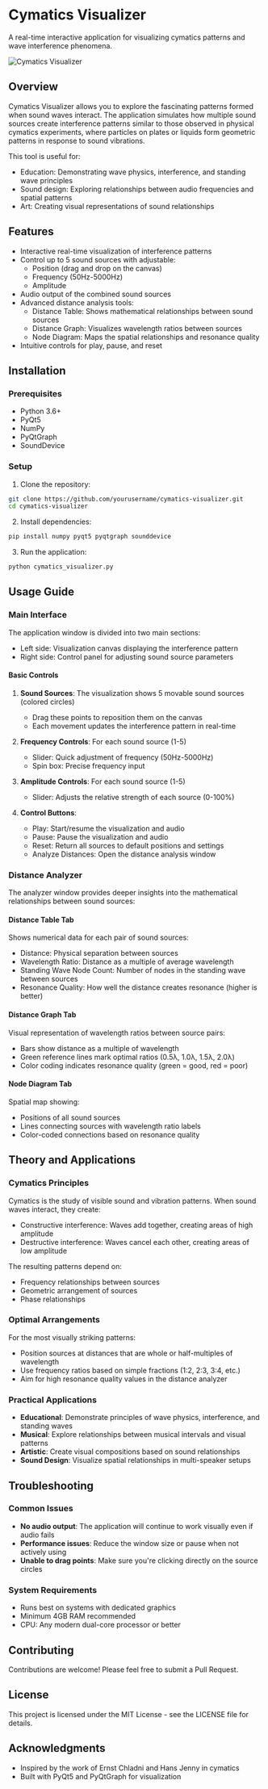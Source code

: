 # Cymatics Visualizer

A real-time interactive application for visualizing cymatics patterns and wave interference phenomena.

![Cymatics Visualizer](https://github.com/yourusername/cymatics-visualizer/raw/main/screenshots/main_interface.jpg)

## Overview

Cymatics Visualizer allows you to explore the fascinating patterns formed when sound waves interact. The application simulates how multiple sound sources create interference patterns similar to those observed in physical cymatics experiments, where particles on plates or liquids form geometric patterns in response to sound vibrations.

This tool is useful for:
- Education: Demonstrating wave physics, interference, and standing wave principles
- Sound design: Exploring relationships between audio frequencies and spatial patterns
- Art: Creating visual representations of sound relationships

## Features

- Interactive real-time visualization of interference patterns
- Control up to 5 sound sources with adjustable:
  - Position (drag and drop on the canvas)
  - Frequency (50Hz-5000Hz)
  - Amplitude
- Audio output of the combined sound sources
- Advanced distance analysis tools:
  - Distance Table: Shows mathematical relationships between sound sources
  - Distance Graph: Visualizes wavelength ratios between sources
  - Node Diagram: Maps the spatial relationships and resonance quality
- Intuitive controls for play, pause, and reset

## Installation

### Prerequisites

- Python 3.6+
- PyQt5
- NumPy
- PyQtGraph
- SoundDevice

### Setup

1. Clone the repository:
```bash
git clone https://github.com/yourusername/cymatics-visualizer.git
cd cymatics-visualizer
```

2. Install dependencies:
```bash
pip install numpy pyqt5 pyqtgraph sounddevice
```

3. Run the application:
```bash
python cymatics_visualizer.py
```

## Usage Guide

### Main Interface

The application window is divided into two main sections:
- Left side: Visualization canvas displaying the interference pattern
- Right side: Control panel for adjusting sound source parameters

#### Basic Controls

1. **Sound Sources**: The visualization shows 5 movable sound sources (colored circles)
   - Drag these points to reposition them on the canvas
   - Each movement updates the interference pattern in real-time

2. **Frequency Controls**: For each sound source (1-5)
   - Slider: Quick adjustment of frequency (50Hz-5000Hz)
   - Spin box: Precise frequency input

3. **Amplitude Controls**: For each sound source (1-5)
   - Slider: Adjusts the relative strength of each source (0-100%)

4. **Control Buttons**:
   - Play: Start/resume the visualization and audio
   - Pause: Pause the visualization and audio
   - Reset: Return all sources to default positions and settings
   - Analyze Distances: Open the distance analysis window

### Distance Analyzer

The analyzer window provides deeper insights into the mathematical relationships between sound sources:

#### Distance Table Tab
Shows numerical data for each pair of sound sources:
- Distance: Physical separation between sources
- Wavelength Ratio: Distance as a multiple of average wavelength
- Standing Wave Node Count: Number of nodes in the standing wave between sources
- Resonance Quality: How well the distance creates resonance (higher is better)

#### Distance Graph Tab
Visual representation of wavelength ratios between source pairs:
- Bars show distance as a multiple of wavelength
- Green reference lines mark optimal ratios (0.5λ, 1.0λ, 1.5λ, 2.0λ)
- Color coding indicates resonance quality (green = good, red = poor)

#### Node Diagram Tab
Spatial map showing:
- Positions of all sound sources
- Lines connecting sources with wavelength ratio labels
- Color-coded connections based on resonance quality

## Theory and Applications

### Cymatics Principles

Cymatics is the study of visible sound and vibration patterns. When sound waves interact, they create:
- Constructive interference: Waves add together, creating areas of high amplitude
- Destructive interference: Waves cancel each other, creating areas of low amplitude

The resulting patterns depend on:
- Frequency relationships between sources
- Geometric arrangement of sources
- Phase relationships

### Optimal Arrangements

For the most visually striking patterns:
- Position sources at distances that are whole or half-multiples of wavelength
- Use frequency ratios based on simple fractions (1:2, 2:3, 3:4, etc.)
- Aim for high resonance quality values in the distance analyzer

### Practical Applications

- **Educational**: Demonstrate principles of wave physics, interference, and standing waves
- **Musical**: Explore relationships between musical intervals and visual patterns
- **Artistic**: Create visual compositions based on sound relationships
- **Sound Design**: Visualize spatial relationships in multi-speaker setups

## Troubleshooting

### Common Issues

- **No audio output**: The application will continue to work visually even if audio fails
- **Performance issues**: Reduce the window size or pause when not actively using
- **Unable to drag points**: Make sure you're clicking directly on the source circles

### System Requirements

- Runs best on systems with dedicated graphics
- Minimum 4GB RAM recommended
- CPU: Any modern dual-core processor or better

## Contributing

Contributions are welcome! Please feel free to submit a Pull Request.

## License

This project is licensed under the MIT License - see the LICENSE file for details.

## Acknowledgments

- Inspired by the work of Ernst Chladni and Hans Jenny in cymatics
- Built with PyQt5 and PyQtGraph for visualization
